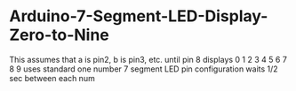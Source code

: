 # Arduino-7-Segment-LED-Display-Zero-to-Nine
This assumes that a is pin2, b is pin3, etc. until pin 8
displays 0 1 2 3 4 5 6 7 8 9
uses standard one number 7 segment LED pin configuration
waits 1/2 sec between each num
